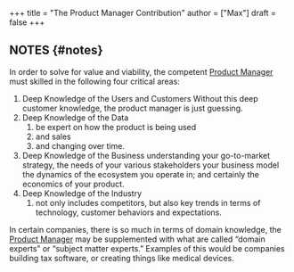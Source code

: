 +++
title = "The Product Manager Contribution"
author = ["Max"]
draft = false
+++

## NOTES {#notes}

In order to solve for value and viability, the competent [Product Manager](20210721230441-product_manager.md) must
skilled in the following four critical areas:

1.  Deep Knowledge of the Users and Customers
    Without this deep customer knowledge, the product manager is just guessing.
2.  Deep Knowledge of the Data
    1.  be expert on how the product is being used
    2.  and sales
    3.  and changing over time.
3.  Deep Knowledge of the Business
    understanding your go-to-market strategy, the needs of your various
      stakeholders
    your business model
    the dynamics of the ecosystem you operate in;
    and certainly the economics of your product.
4.  Deep Knowledge of the Industry
    1.  not only includes competitors, but also key trends in terms of
        technology, customer behaviors and expectations.

In certain companies, there is so much in terms of domain knowledge, the
[Product Manager](20210721230441-product_manager.md) may be supplemented with what are called “domain experts” or
“subject matter experts.”  Examples of this would be companies building tax
software, or creating things like medical devices.
